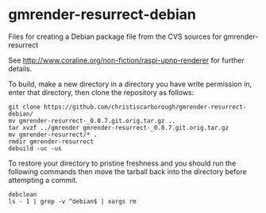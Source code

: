 gmrender-resurrect-debian
=========================

Files for creating a Debian package file from the CVS sources for gmrender-resurrect

See http://www.coraline.org/non-fiction/raspi-upnp-renderer for further details.

To build, make a new directory in a directory you have write permission in, enter
that directory, then clone the repository as follows:

    git clone https://github.com/christiscarborough/gmrender-resurrect-debian/   
    mv gmrender-resurrect-_0.0.7.git.orig.tar.gz ..   
    tar xvzf ../gmrender gmrender-resurrect-_0.0.7.git.orig.tar.gz  
    mv gmrender-resurrect/* .  
    rmdir gmrender-resurrect    
    debuild -uc -us  

To restore your directory to pristine freshness and you should run the following 
commands then move the tarball back into the directory before attempting a commit.

    debclean  
    ls - 1 | grep -v ^debian$ | xargs rm
